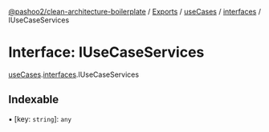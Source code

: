[@pashoo2/clean-architecture-boilerplate](../README.md) / [Exports](../modules.md) / [useCases](../modules/usecases.md) / [interfaces](../modules/usecases.interfaces.md) / IUseCaseServices

# Interface: IUseCaseServices

[useCases](../modules/usecases.md).[interfaces](../modules/usecases.interfaces.md).IUseCaseServices

## Indexable

▪ [key: `string`]: `any`
